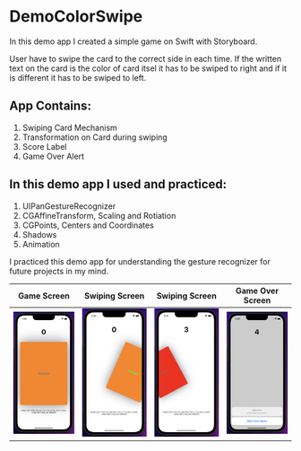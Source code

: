 # DemoColorSwipe
In this demo app I created a simple game on Swift with Storyboard.

User have to swipe the card to the correct side in each time. If the written text on the card is the color of card itsel it has to be swiped to right and if it is different it has to be swiped to left.

## App Contains:
1. Swiping Card Mechanism
2. Transformation on Card during swiping
3. Score Label
4. Game Over Alert

## In this demo app I used and practiced:
1. UIPanGestureRecognizer
2. CGAffineTransform, Scaling and Rotiation
3. CGPoints, Centers and Coordinates
4. Shadows
5. Animation

I practiced this demo app for understanding the gesture recognizer for future projects in my mind.

| Game Screen | Swiping Screen | Swiping Screen | Game Over Screen |
| ----------- | -------------- | -------------- | ---------------- |
| ![Game Screen](https://github.com/ekenozlu/DemoColorSwipe/blob/main/GitImages/game_screen.png "Game Screen") | ![Swiping Screen](https://github.com/ekenozlu/DemoColorSwipe/blob/main/GitImages/swiperight_screen.png "Swiping Screen") | ![Swiping Screen](https://github.com/ekenozlu/DemoColorSwipe/blob/main/GitImages/swipeleft_screen.png "Swiping Screen") | ![Game Over Screen](https://github.com/ekenozlu/DemoColorSwipe/blob/main/GitImages/end_screen.png "Game Over Screen") |
